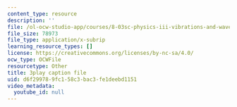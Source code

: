```yaml
---
content_type: resource
description: ''
file: /ol-ocw-studio-app/courses/8-03sc-physics-iii-vibrations-and-waves-fall-2016/d6f299789fc158c3bac3fe1deebd1151_T2n6fVybLcU.vtt
file_size: 78973
file_type: application/x-subrip
learning_resource_types: []
license: https://creativecommons.org/licenses/by-nc-sa/4.0/
ocw_type: OCWFile
resourcetype: Other
title: 3play caption file
uid: d6f29978-9fc1-58c3-bac3-fe1deebd1151
video_metadata:
  youtube_id: null
---
```

